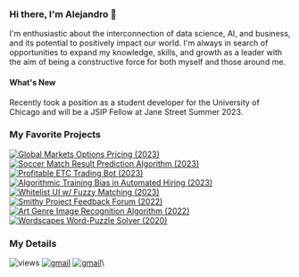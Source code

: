 <!--
**AAWorks/AAWorks** is a ✨ _special_ ✨ repository because its `README.md` (this file) appears on your GitHub profile.

Here are some ideas to get you started:

- 🔭 I’m currently working on ...
- 🌱 I’m currently learning ...
- 👯 I’m looking to collaborate on ...
- 🤔 I’m looking for help with ...
- 💬 Ask me about ...
- 📫 How to reach me: ...
- 😄 Pronouns: ...
- ⚡ Fun fact: ...
-->


### Hi there, I'm Alejandro 👋
I'm enthusiastic about the interconnection of data science, AI, and business, and its potential to positively impact our world. I'm always in search of opportunities to expand my knowledge, skills, and growth as a leader with the aim of being a constructive force for both myself and those around me.
#### What's New
Recently took a position as a student developer for the University of Chicago and will be a JSIP Fellow at Jane Street Summer 2023.
<br>

### My Favorite Projects
[![Global Markets Options Pricing (2023)](https://img.shields.io/static/v1?label=&message=Global%20Markets%20Options%20Pricing%20(2023)&color=blue&style=flat&logo=&logoColor=white)](https://github.com/AAWorks/options-pricing)<br>
[![Soccer Match Result Prediction Algorithm (2023)](https://img.shields.io/static/v1?label=&message=Soccer%20Match%20Result%20Prediction%20Algorithm%20(2023)&color=green&style=flat&logo=&logoColor=white)](https://github.com/AAWorks/sop-bot)<br>
[![Profitable ETC Trading Bot (2023)](https://img.shields.io/static/v1?label=&message=Profitable%20ETC%20Trading%20Bot%20(2023)&color=blue&style=flat&logo=&logoColor=white)](https://github.com/AAWorks/etc)<br>
[![Algorithmic Training Bias in Automated Hiring (2023)](https://img.shields.io/static/v1?label=&message=Algorithmic%20Training%20Bias%20in%20Automated%20Hiring%20(2023)&color=FF0000&style=flat&logo=&logoColor=white)](https://aaworks-training-bias-exhibit-app-o9yype.streamlit.app/)<br>
[![Whitelist UI w/ Fuzzy Matching (2023)](https://img.shields.io/static/v1?label=&message=Whitelist%20UI%20with%20Fuzzy%20Matching%20(2023)&color=FF5F1F&style=flat&logo=&logoColor=white)](https://aaworks-whitelist-ui-app-sze5ej.streamlit.app/)<br>
[![Smithy Project Feedback Forum (2022)](https://img.shields.io/static/v1?label=&message=Smithy%20Project%20Reviewal%20Forum%20(2022)&color=5a4ae3&style=flat&logo=&logoColor=white)](http://projectsmithy.com/)<br>
[![Art Genre Image Recognition Algorithm (2022)](https://img.shields.io/static/v1?label=&message=Art%20Genre%20Image%20Recognition%20Algorithm%20(2022)&color=yellow&style=flat&logo=&logoColor=white)](http://github.com/AAWorks/art-style-recognition/)<br>
[![Wordscapes Word-Puzzle Solver (2020)](https://img.shields.io/static/v1?label=&message=Wordscapes%20Word%20Puzzle%20Solver%20(2020)&color=2db539&style=flat&logo=&logoColor=white)](http://moe.stuy.edu/~aalonso20/homepage.html)<br>

### My Details
![views](https://komarev.com/ghpvc/?username=aaworks&style=flat&color=blueviolet)
[![gmail](https://img.shields.io/static/v1?label=&message=axalonso12@gmail.com&color=D44638&style=flat&logo=gmail&logoColor=white)](https://mail.google.com/mail/?view=cm&fs=1&to=axalonso12@gmail.com)
[![gmail](https://img.shields.io/static/v1?label=&message=aalonso20@uchicago.edu&color=D44638&style=flat&logo=gmail&logoColor=white)](https://mail.google.com/mail/?view=cm&fs=1&to=aalonso20@uchicago.edu)\

